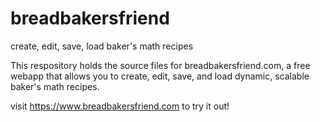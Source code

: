 # breadbakersfriend
create, edit, save, load baker's math recipes

This respository holds the source files for breadbakersfriend.com,
a free webapp that allows you to create, edit, save, and load
dynamic, scalable baker's math recipes.

visit https://www.breadbakersfriend.com to try it out!
